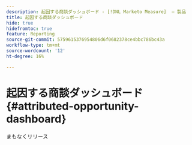 ```yaml
---
description: 起因する商談ダッシュボード - [!DNL Marketo Measure]  – 製品
title: 起因する商談ダッシュボード
hide: true
hidefromtoc: true
feature: Reporting
source-git-commit: 5759615376954806d6f0682378ce4bbc786bc43a
workflow-type: tm+mt
source-wordcount: '12'
ht-degree: 16%

---
```


# 起因する商談ダッシュボード {#attributed-opportunity-dashboard}

まもなくリリース
